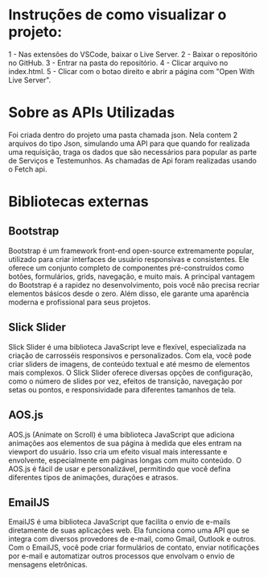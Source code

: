 # Instruções de como visualizar o projeto:
1 - Nas extensões do VSCode, baixar o Live Server.
2 - Baixar o repositório no GitHub.
3 - Entrar na pasta do repositório.
4 - Clicar arquivo no index.html.
5 - Clicar com o botao direito e abrir a página com "Open With Live Server".

# Sobre as APIs Utilizadas
Foi criada dentro do projeto uma pasta chamada json. Nela contem 2 arquivos do tipo Json, simulando uma API para que quando for realizada uma requisição, traga os dados que são necessários para popular as parte de Serviços e Testemunhos.
As chamadas de Api foram realizadas usando o Fetch api.

# Bibliotecas externas

## Bootstrap
Bootstrap é um framework front-end open-source extremamente popular, utilizado para criar interfaces de usuário responsivas e consistentes. Ele oferece um conjunto completo de componentes pré-construídos como botões, formulários, grids, navegação, e muito mais. A principal vantagem do Bootstrap é a rapidez no desenvolvimento, pois você não precisa recriar elementos básicos desde o zero. Além disso, ele garante uma aparência moderna e profissional para seus projetos.

## Slick Slider
Slick Slider é uma biblioteca JavaScript leve e flexível, especializada na criação de carrosséis responsivos e personalizados. Com ela, você pode criar sliders de imagens, de conteúdo textual e até mesmo de elementos mais complexos. O Slick Slider oferece diversas opções de configuração, como o número de slides por vez, efeitos de transição, navegação por setas ou pontos, e responsividade para diferentes tamanhos de tela.

## AOS.js
AOS.js (Animate on Scroll) é uma biblioteca JavaScript que adiciona animações aos elementos de sua página à medida que eles entram na viewport do usuário. Isso cria um efeito visual mais interessante e envolvente, especialmente em páginas longas com muito conteúdo. O AOS.js é fácil de usar e personalizável, permitindo que você defina diferentes tipos de animações, durações e atrasos.

## EmailJS
EmailJS é uma biblioteca JavaScript que facilita o envio de e-mails diretamente de suas aplicações web. Ela funciona como uma API que se integra com diversos provedores de e-mail, como Gmail, Outlook e outros. Com o EmailJS, você pode criar formulários de contato, enviar notificações por e-mail e automatizar outros processos que envolvam o envio de mensagens eletrônicas.